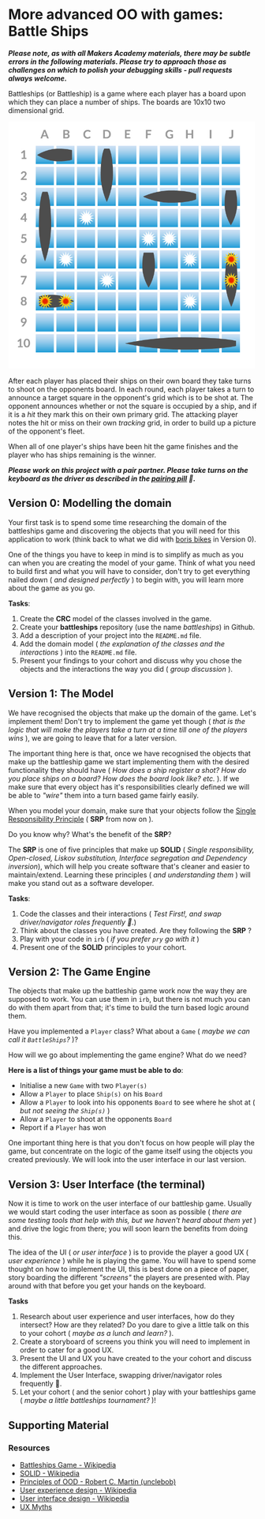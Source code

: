 # More advanced OO with games: Battle Ships

***Please note, as with all Makers Academy materials, there may be subtle errors in the following materials.  Please try to approach those as challenges on which to polish your debugging skills - pull requests always welcome.***

Battleships (or Battleship) is a game where each player has a board upon which they can place a number of ships. The boards are 10x10 two dimensional grid.

<img src="images/battleships.jpg" width="500px" height="500px">

After each player has placed their ships on their own board they take turns to shoot on the opponents board. In each round, each player takes a turn to announce a target square in the opponent's grid which is to be shot at. The opponent announces whether or not the square is occupied by a ship, and if it is a _hit_ they mark this on their own primary grid. The attacking player notes the hit or miss on their own _tracking_ grid, in order to build up a picture of the opponent's fleet.

When all of one player's ships have been hit the game finishes and the player who has ships remaining is the winner.

***Please work on this project with a pair partner. Please take turns on the keyboard as the driver as described in the [pairing pill](pills/pairing.md) :pill:.***

## Version 0: Modelling the domain

Your first task is to spend some time researching the domain of the battleships game and discovering the objects that you will need for this application to work (think back to what we did with [boris bikes](/boris_bikes.md) in Version 0).

One of the things you have to keep in mind is to simplify as much as you can when you are creating the model of your game. Think of what you need to build first and what you will have to consider, don't try to get everything nailed down ( _and designed perfectly_ ) to begin with, you will learn more about the game as you go.

**Tasks**:

1. Create the **CRC** model of the classes involved in the game.
2. Create your **battleships** repository (use the name _battleships_) in Github.
3. Add a description of your project into the `README.md` file.
4. Add the domain model ( _the explanation of the classes and the interactions_ ) into the `README.md` file.
5. Present your findings to your cohort and discuss why you chose the objects and the interactions the way you did ( _group discussion_ ).

## Version 1: The Model

We have recognised the objects that make up the domain of the game. Let's implement them! Don't try to implement the game yet though ( _that is the logic that will make the players take a turn at a time till one of the players wins_ ), we are going to leave that for a later version.

The important thing here is that, once we have recognised the objects that make up the battleship game we start implementing them with the desired functionality they should have ( _How does a ship register a shot? How do you place ships on a board? How does the board look like? etc._ ). If we make sure that every object has it's responsibilities clearly defined we will be able to _"wire"_ them into a turn based game fairly easily.

When you model your domain, make sure that your objects follow the [Single Responsibility Principle](https://en.wikipedia.org/wiki/Single_responsibility_principle) ( **SRP** from now on ).

Do you know why? What's the benefit of the **SRP**?

The **SRP** is one of five principles that make up **SOLID** ( _Single responsibility, Open-closed, Liskov substitution, Interface segregation and Dependency inversion_), which will help you create software that's cleaner and easier to maintain/extend. Learning these principles ( _and understanding them_ ) will make you stand out as a software developer.

**Tasks**:

1. Code the classes and their interactions ( _Test First!, and swap driver/navigator roles frequently :twisted_rightwards_arrows:._)
2. Think about the classes you have created. Are they following the **SRP** ?
3. Play with your code in `irb` ( _if you prefer `pry` go with it_ )
4. Present one of the **SOLID** principles to your cohort.

## Version 2: The Game Engine

The objects that make up the battleship game work now the way they are supposed to work. You can use them in `irb`, but there is not much you can do with them apart from that; it's time to build the turn based logic around them.

Have you implemented a `Player` class? What about a `Game` ( _maybe we can call it `BattleShips`?_ )?

How will we go about implementing the game engine? What do we need?

**Here is a list of things your game must be able to do**:

- Initialise a new `Game` with two `Player(s)`
- Allow a `Player` to place `Ship(s)` on his `Board`
- Allow a `Player` to look into his opponents `Board` to see where he shot at ( _but not seeing the `Ship(s)`_ )
- Allow a `Player` to shoot at the opponents `Board`
- Report if a `Player` has won

One important thing here is that you don't focus on how people will play the game, but concentrate on the logic of the game itself using the objects you created previously. We will look into the user interface in our last version.

## Version 3: User Interface (the terminal)

Now it is time to work on the user interface of our battleship game. Usually we would start coding the user interface as soon as possible ( _there are some testing tools that help with this, but we haven't heard about them yet_ ) and drive the logic from there; you will soon learn the benefits from doing this.

The idea of the UI ( _or user interface_ ) is to provide the player a good UX ( _user experience_ ) while he is playing the game. You will have to spend some thought on how to implement the UI, this is best done on a piece of paper, story boarding the different _"screens"_ the players are presented with. Play around with that before you get your hands on the keyboard.

**Tasks**

1. Research about user experience and user interfaces, how do they intersect? How are they related? Do you dare to give a little talk on this to your cohort ( _maybe as a lunch and learn?_ ).
2. Create a storyboard of screens you think you will need to implement in order to cater for a good UX.
3. Present the UI and UX you have created to the your cohort and discuss the different approaches.
4. Implement the User Interface, swapping driver/navigator roles frequently :twisted_rightwards_arrows:.
5. Let your cohort ( and the senior cohort ) play with your battleships game ( _maybe a little battleships tournament?_ )!

## Supporting Material

### Resources
- [Battleships Game - Wikipedia](https://en.wikipedia.org/wiki/Battleship_(game))
- [SOLID - Wikipedia](https://en.wikipedia.org/wiki/Solid_(object-oriented_design))
- [Principles of OOD - Robert C. Martin (unclebob)](http://www.butunclebob.com/ArticleS.UncleBob.PrinciplesOfOod)
- [User experience design - Wikipedia](https://en.wikipedia.org/wiki/User_experience_design)
- [User interface design - Wikipedia](https://en.wikipedia.org/wiki/User_interface_design)
- [UX Myths](http://uxmyths.com)
